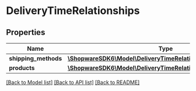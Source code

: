 # DeliveryTimeRelationships

## Properties
Name | Type | Description | Notes
------------ | ------------- | ------------- | -------------
**shipping_methods** | [**\ShopwareSDK6\Model\DeliveryTimeRelationshipsShippingMethods**](DeliveryTimeRelationshipsShippingMethods.md) |  | [optional] 
**products** | [**\ShopwareSDK6\Model\DeliveryTimeRelationshipsProducts**](DeliveryTimeRelationshipsProducts.md) |  | [optional] 

[[Back to Model list]](../../README.md#documentation-for-models) [[Back to API list]](../../README.md#documentation-for-api-endpoints) [[Back to README]](../../README.md)

